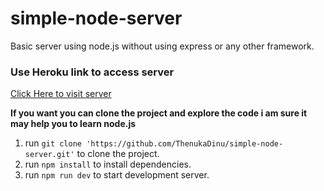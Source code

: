 # simple-node-server
Basic server using node.js without using express or any other framework. 

### Use Heroku link to access server

[Click Here to visit server](https://thenuka-node-server.herokuapp.com)

**If you want you can clone the project and explore the code i am sure it may help you to learn node.js**

1. run `git clone 'https://github.com/ThenukaDinu/simple-node-server.git'` to clone the project.
2. run `npm install` to install dependencies.
3. run `npm run dev` to start development server.

